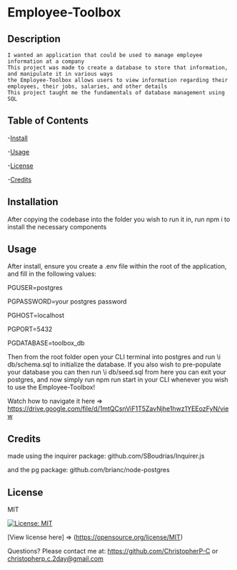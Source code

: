 # Employee-Toolbox

  ## Description
    I wanted an application that could be used to manage employee information at a company
    This project was made to create a database to store that information, and manipulate it in various ways
    the Employee-Toolbox allows users to view information regarding their employees, their jobs, salaries, and other details
    This project taught me the fundamentals of database management using SQL

  ## Table of Contents
  -[Install](#install)

-[Usage](#usage)

-[License](#license)

-[Credits](#Credits)


  ## Installation
  After copying the codebase into the folder you wish to run it in, run npm i to install the necessary components

  ## Usage
  After install, ensure you create a .env file within the root of the application, and fill in the following values: 

  PGUSER=postgres

  PGPASSWORD=your postgres password

  PGHOST=localhost 
  
  PGPORT=5432

  PGDATABASE=toolbox_db

  Then from the root folder open your CLI terminal into postgres and run \i db/schema.sql to initialize the database. If you also wish to pre-populate your database you can then run \i db/seed.sql from here you can exit your postgres, and now simply run npm run start in your CLI whenever you wish to use the Employee-Toolbox!

  Watch how to navigate it here => https://drive.google.com/file/d/1mtQCsnViF1T5ZavNjhe1hwz1YEEozFyN/view

  ## Credits
  made using the inquirer package: github.com/SBoudrias/Inquirer.js

  and the pg package: github.com/brianc/node-postgres

  ## License
  MIT

  [![License: MIT](https://img.shields.io/badge/License-MIT-yellow.svg)](https://opensource.org/licenses/MIT)

  [View license here] => (https://opensource.org/license/MIT)

  


  Questions? Please contact me at:
  https://github.com/ChristopherP-C or christopherp.c.2day@gmail.com
